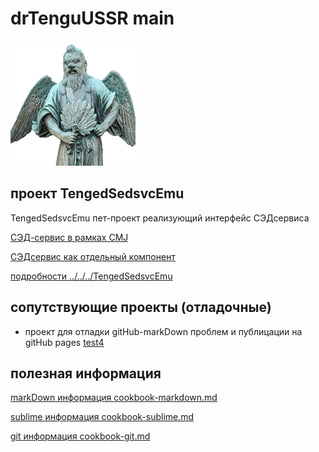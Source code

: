 # drTenguUSSR main

![avatar](images/tengu-port.png)

## проект TengedSedsvcEmu

TengedSedsvcEmu пет-проект реализующий интерфейс СЭДсервиса

[СЭД-сервис в рамках CMJ](https://sup.inttrust.ru:8446/prjdocs/master/specs/sedsvc/index.html)

[СЭДсервис как отдельный компонент](https://sup.inttrust.ru:8446/prjdocs/sedsvc/master/specs/sedsvc/index.html)

[подробности ../../../TengedSedsvcEmu](../../../TengedSedsvcEmu)

## сопутствующие проекты (отладочные)

- проект для отладки gitHub-markDown проблем
и публицации на gitHub pages
[test4](../../../test4)

## полезная информация

[markDown информация cookbook-markdown.md](cookbook-markdown.md)

[sublime информация cookbook-sublime.md](cookbook-sublime.md)

[git информация cookbook-git.md](cookbook-git.md)
